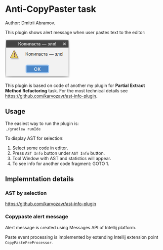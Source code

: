 # Anti-CopyPaster task

Author: Dmitrii Abramov.

This plugin shows alert message when user pastes text to the editor:

![screenshot](images/alert.png)

This plugin is based on code of another my plugin for __Partial Extract Method Refactoring__ task. For the most technical details see https://github.com/karvozavr/ast-info-plugin.

## Usage

The easiest way to run the plugin is:  
`./gradlew runIde`

To display AST for selection:

1. Select some code in editor.
2. Press `AST Info` button under `AST Info` button.
3. Tool Window with AST and statistics will appear.
4. To see info for another code fragment: GOTO 1.

## Implemntation details 

### AST by selection 

https://github.com/karvozavr/ast-info-plugin

### Copypaste alert message 

Alert message is created using Messages API of Intellij platform. 

Paste event processing is implemented by extending Intellij extension point `CopyPastePreProcessor`.
